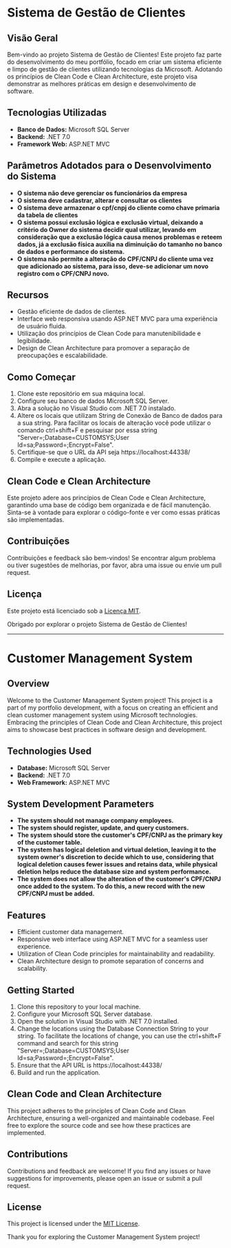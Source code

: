 
# Sistema de Gestão de Clientes

## Visão Geral
Bem-vindo ao projeto Sistema de Gestão de Clientes! Este projeto faz parte do desenvolvimento do meu portfólio, focado em criar um sistema eficiente e limpo de gestão de clientes utilizando tecnologias da Microsoft. Adotando os princípios de Clean Code e Clean Architecture, este projeto visa demonstrar as melhores práticas em design e desenvolvimento de software.

## Tecnologias Utilizadas
- **Banco de Dados:** Microsoft SQL Server
- **Backend:** .NET 7.0
- **Framework Web:** ASP.NET MVC

## Parâmetros Adotados para o Desenvolvimento do Sistema
- **O sistema não deve gerenciar os funcionários da empresa**
- **O sistema deve cadastrar, alterar e consultar os clientes**
- **O sistema deve armazenar o cpf/cnpj do cliente como chave primaria da tabela de clientes**
- **O sistema possui exclusão lógica e exclusão virtual, deixando a critério do Owner do sistema decidir qual utilizar, levando em consideração que a exclusão lógica causa menos problemas e reteem dados, já a exclusão física auxilia na diminuição do tamanho no banco de dados e performance do sistema.**
- **O sistema não permite a alteração do CPF/CNPJ do cliente uma vez que adicionado ao sistema, para isso, deve-se adicionar um novo registro com o CPF/CNPJ novo.**

## Recursos
- Gestão eficiente de dados de clientes.
- Interface web responsiva usando ASP.NET MVC para uma experiência de usuário fluida.
- Utilização dos princípios de Clean Code para manutenibilidade e legibilidade.
- Design de Clean Architecture para promover a separação de preocupações e escalabilidade.

## Como Começar
1. Clone este repositório em sua máquina local.
2. Configure seu banco de dados Microsoft SQL Server.
3. Abra a solução no Visual Studio com .NET 7.0 instalado.
4. Altere os locais que utilizam String de Conexão de Banco de dados para a sua string. Para facilitar os locais de alteração você pode utilizar o comando ctrl+shift+F e pesquisar por essa string "Server=;Database=CUSTOMSYS;User Id=sa;Password=;Encrypt=False".
5. Certifique-se que o URL da API seja https://localhost:44338/
6. Compile e execute a aplicação.

## Clean Code e Clean Architecture
Este projeto adere aos princípios de Clean Code e Clean Architecture, garantindo uma base de código bem organizada e de fácil manutenção. Sinta-se à vontade para explorar o código-fonte e ver como essas práticas são implementadas.

## Contribuições
Contribuições e feedback são bem-vindos! Se encontrar algum problema ou tiver sugestões de melhorias, por favor, abra uma issue ou envie um pull request.

## Licença
Este projeto está licenciado sob a [Licença MIT](LICENSE).

Obrigado por explorar o projeto Sistema de Gestão de Clientes!

----------------------------------------------------------------------------------------------------------------------------------------------------------------------------------------------------------------------------------------------------

# Customer Management System

## Overview
Welcome to the Customer Management System project! This project is a part of my portfolio development, with a focus on creating an efficient and clean customer management system using Microsoft technologies. Embracing the principles of Clean Code and Clean Architecture, this project aims to showcase best practices in software design and development.

## Technologies Used
- **Database:** Microsoft SQL Server
- **Backend:** .NET 7.0
- **Web Framework:** ASP.NET MVC

## System Development Parameters
- **The system should not manage company employees.**
- **The system should register, update, and query customers.**
- **The system should store the customer's CPF/CNPJ as the primary key of the customer table.**
- **The system has logical deletion and virtual deletion, leaving it to the system owner's discretion to decide which to use, considering that logical deletion causes fewer issues and retains data, while physical deletion helps reduce the database size and system performance.**
- **The system does not allow the alteration of the customer's CPF/CNPJ once added to the system. To do this, a new record with the new CPF/CNPJ must be added.**

## Features
- Efficient customer data management.
- Responsive web interface using ASP.NET MVC for a seamless user experience.
- Utilization of Clean Code principles for maintainability and readability.
- Clean Architecture design to promote separation of concerns and scalability.

## Getting Started
1. Clone this repository to your local machine.
2. Configure your Microsoft SQL Server database.
3. Open the solution in Visual Studio with .NET 7.0 installed.
4. Change the locations using the Database Connection String to your string. To facilitate the locations of change, you can use the ctrl+shift+F command and search for this string "Server=;Database=CUSTOMSYS;User Id=sa;Password=;Encrypt=False".
5. Ensure that the API URL is https://localhost:44338/
6. Build and run the application.

## Clean Code and Clean Architecture
This project adheres to the principles of Clean Code and Clean Architecture, ensuring a well-organized and maintainable codebase. Feel free to explore the source code and see how these practices are implemented.

## Contributions
Contributions and feedback are welcome! If you find any issues or have suggestions for improvements, please open an issue or submit a pull request.

## License
This project is licensed under the [MIT License](LICENSE).

Thank you for exploring the Customer Management System project!
